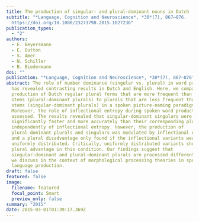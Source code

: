 ```yaml
---
title: The production of singular- and plural-dominant nouns in Dutch
subtitle: "*Language, Cognition and Neuroscience*, *30*(7), 867–876.
  https://doi.org/10.1080/23273798.2015.1027236"
publication_types:
  - "2"
authors:
  - E. Beyersmann
  - E. Dutton
  - S. Amer
  - N. Schiller
  - B. Biedermann
doi: ""
publication: "*Language, Cognition and Neuroscience*, *30*(7), 867–876"
abstract: The role of number dominance (singular vs. plural) in word production
  has revealed contrasting results in Dutch and English. Here, we compared the
  production of Dutch regular plural forms that are more frequent than their
  stems (plural-dominant plurals) to plurals that are less frequent than their
  stems (singular-dominant plurals) in a spoken picture-naming paradigm.
  Moreover, the role of inflectional entropy during spoken word production was
  assessed. The results revealed that singular-dominant singulars were produced
  significantly faster and more accurately than their corresponding plurals,
  independently of inflectional entropy. However, the production of
  plural-dominant plurals and singulars was modulated by inflectional entropy,
  and a plural disadvantage only found if the inflectional variants were not
  uniformly distributed. Critically, uniformly distributed variants showed a
  plural advantage in this condition. Our findings suggest that
  singular-dominant and plural-dominant plurals are processed differently, which
  we discuss in the context of morphological processing theories in spoken
  language production.
draft: false
featured: false
image:
  filename: featured
  focal_point: Smart
  preview_only: false
summary: "2015"
date: 2015-03-01T01:39:17.369Z
---
```

